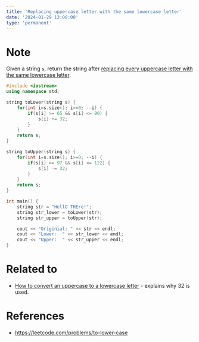 ```yaml
---
title: 'Replacing uppercase letter with the same lowercase letter'
date: '2024-01-29 13:00:00'
type: 'permanent'
---
```


# Note

Given a string `s`, return the string after [replacing every uppercase letter with the same lowercase letter](./l-2401291248).

```cpp
#include <iostream>
using namespace std;

string toLower(string s) {
	for(int i=s.size(); i>=0; --i) {
		if(s[i] >= 65 && s[i] <= 90) {
			s[i] += 32;
		}
	}
	return s;
}

string toUpper(string s) {
	for(int i=s.size(); i>=0; --i) {
		if(s[i] >= 97 && s[i] <= 122) {
			s[i] -= 32;
		}
	}
	return s;
}

int main() {
	string str = "HellO THEre!";
	string str_lower = toLower(str);
	string str_upper = toUpper(str);

	cout << "Originial: " << str << endl;
	cout << "Lower:  " << str_lower << endl;
	cout << "Upper:  " << str_upper << endl;
}
```

# Related to
- [How to convert an uppercase to a lowercase letter](./l-2401291248.md) - explains why 32 is used.

# References

- https://leetcode.com/problems/to-lower-case